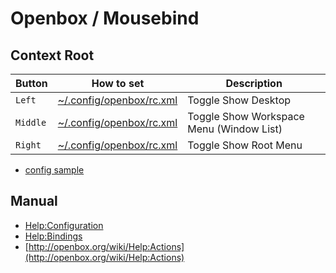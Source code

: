 
# Openbox / Mousebind


## Context Root

| Button | How to set | Description |
| --- | --- | --- |
| `Left` | [~/.config/openbox/rc.xml](config/openbox/rc.xml#L) | Toggle Show Desktop |
| `Middle` | [~/.config/openbox/rc.xml](config/openbox/rc.xml#L) | Toggle Show Workspace Menu (Window List) |
| `Right` | [~/.config/openbox/rc.xml](config/openbox/rc.xml#L) | Toggle Show Root Menu |


* [config sample](config/openbox/openbox-gen-rc/Section/Mousebind/Root.php)


## Manual

* [Help:Configuration](http://openbox.org/wiki/Help:Configuration#Mouse)
* [Help:Bindings](http://openbox.org/wiki/Help:Bindings#Mouse_bindings)
* [http://openbox.org/wiki/Help:Actions](http://openbox.org/wiki/Help:Actions)
